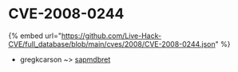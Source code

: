 # CVE-2008-0244
{% embed url="https://github.com/Live-Hack-CVE/full_database/blob/main/cves/2008/CVE-2008-0244.json" %}

* gregkcarson ~> [sapmdbret](https://www.alice-snow.ru/2008/database/cve-2008-0244/sapmdbret-gregkcarson)